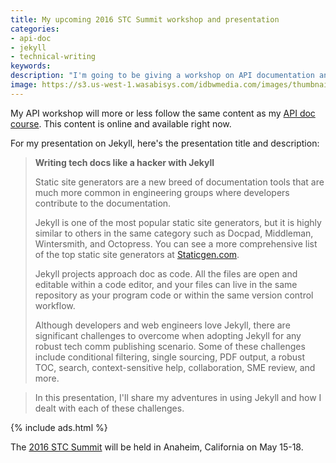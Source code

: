 ```yaml
---
title: My upcoming 2016 STC Summit workshop and presentation
categories:
- api-doc
- jekyll
- technical-writing
keywords:
description: "I'm going to be giving a workshop on API documentation and a presentation about Jekyll at the STC Summit in Anaheim, California in May."
image: https://s3.us-west-1.wasabisys.com/idbwmedia.com/images/thumbnails/stcsummitupcomingpre2016.png
---
```


My API workshop will more or less follow the same content as my [API doc course](https://idratherbewriting.com/learnapidoc/). This content is online and available right now.

For my presentation on Jekyll, here's the presentation title and description:

> **Writing tech docs like a hacker with Jekyll**
>
>Static site generators are a new breed of documentation tools that are much more common in engineering groups where developers contribute to the documentation.
>
>Jekyll is one of the most popular static site generators, but it is highly similar to others in the same category such as Docpad, Middleman, Wintersmith, and Octopress. You can see a more comprehensive list of the top static site generators at [Staticgen.com](http://www.staticgen.com).
>
>Jekyll projects approach doc as code. All the files are open and editable within a code editor, and your files can live in the same repository as your program code or within the same version control workflow.
>
>Although developers and web engineers love Jekyll, there are significant challenges to overcome when adopting Jekyll for any robust tech comm publishing scenario. Some of these challenges include conditional filtering, single sourcing, PDF output, a robust TOC, search, context-sensitive help, collaboration, SME review, and more.

>In this presentation, I'll share my adventures in using Jekyll and how I dealt with each of these challenges.

{% include ads.html %}

The [2016 STC Summit](http://summit.stc.org/) will be held in Anaheim, California on May 15-18.
